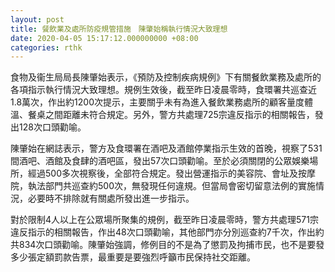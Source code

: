 ```yaml
---
layout: post
title: 餐飲業及處所防疫規管措施　陳肇始稱執行情況大致理想
date: 2020-04-05 15:17:12.000000000 +08:00
categories: rthk
---
```


食物及衞生局局長陳肇始表示，《預防及控制疾病規例》下有關餐飲業務及處所的各項指示執行情況大致理想。規例生效後，截至昨日凌晨零時，食環署共巡查近1.8萬次，作出約1200次提示，主要關乎未有為進入餐飲業務處所的顧客量度體溫、餐桌之間距離未符合規定。另外，警方共處理725宗違反指示的相關報告，發出128次口頭勸喻。

陳肇始在網誌表示，警方及食環署在酒吧及酒館停業指示生效的首晚，視察了531間酒吧、酒館及食肆的酒吧區，發出57次口頭勸喻。至於必須關閉的公眾娛樂場所，經過500多次視察後，全部符合規定。發出營運指示的美容院、會址及按摩院，執法部門共巡查約500次，無發現任何違規。但當局會密切留意法例的實施情況，必要時不排除就有關處所發出進一步指示。

對於限制4人以上在公眾場所聚集的規例，截至昨日凌晨零時，警方共處理571宗違反指示的相關報告，作出48次口頭勸喻，其他部門亦分別巡查約7千次，作出約共834次口頭勸喻。陳肇始強調，修例目的不是為了懲罰及拘捕市民，也不是要發多少張定額罰款告票，最重要是要強烈呼籲市民保持社交距離。
